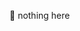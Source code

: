 🌮 nothing here

<!---
frognuts/frognuts is a ✨ special ✨ repository because its `README.md` (this file) appears on your GitHub profile.
You can click the Preview link to take a look at your changes.
--->
